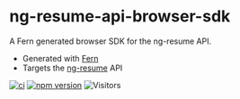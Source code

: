 # ng-resume-api-browser-sdk

A Fern generated browser SDK for the ng-resume API.

* Generated with [Fern](https://github.com/fern-api/fern)
* Targets the [ng-resume](https://github.com/jpfulton/ng-resume/) API

[![ci](https://github.com/jpfulton/ng-resume-api-browser-sdk/actions/workflows/ci.yml/badge.svg)](https://github.com/jpfulton/ng-resume-api-browser-sdk/actions/workflows/ci.yml)
[![npm version](https://badge.fury.io/js/%40jpfulton%2Fng-resume-api-browser-sdk.svg)](https://www.npmjs.com/package/@jpfulton/ng-resume-api-browser-sdk)
![Visitors](https://visitor-badge.laobi.icu/badge?page_id=jpfulton.ng-resume-api-browser-sdk)
